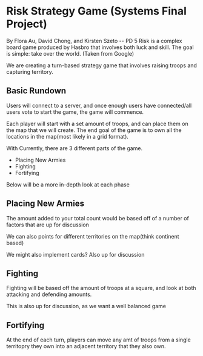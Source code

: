 

# Risk Strategy Game (Systems Final Project)
By Flora Au, David Chong, and Kirsten Szeto -- PD 5
Risk is a complex board game produced by Hasbro that involves both luck and skill. The goal is simple: take over the world.  (Taken from Google)

We are creating a turn-based strategy game that involves raising troops and capturing territory.  


## Basic Rundown

Users will connect to a server, and once enough users have connected/all users vote to start the game, the game will commence. 

Each player will start with a set amount of troops, and can place them on the map that we will create.  The end goal of the game is to own all the locations in the map(most likely in a grid format).

With
Currently, there are 3 different parts of the game.

<ul>
  <li>Placing New Armies</li>
  <li>Fighting</li>
  <li>Fortifying</li>
</ul>

Below will be a more in-depth look at each phase

## Placing New Armies

The amount added to your total count would be based off of a number of factors that are up for discussion

We can also points for different territories on the map(think continent based)

We might also implement cards?  Also up for discussion


## Fighting

Fighting will be based off the amount of troops at a square, and look at both attacking and defending amounts.

This is also up for discussion, as we want a well balanced game

## Fortifying

At the end of each turn, players can move any amt of troops from a single territopry they own into an adjacent territory that they also own.  




